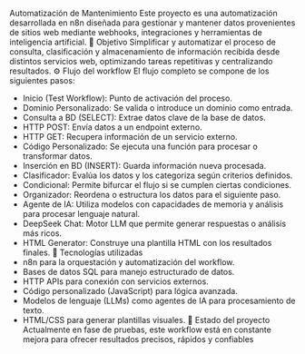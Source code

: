 Automatización de Mantenimiento
Este proyecto es una automatización desarrollada en n8n diseñada para gestionar y mantener datos provenientes de sitios web mediante webhooks, integraciones y herramientas de inteligencia artificial.
🎯 Objetivo
Simplificar y automatizar el proceso de consulta, clasificación y almacenamiento de información recibida desde distintos servicios web, optimizando tareas repetitivas y centralizando resultados.
⚙️ Flujo del workflow
El flujo completo se compone de los siguientes pasos:
- Inicio (Test Workflow): Punto de activación del proceso.
- Dominio Personalizado: Se valida o introduce un dominio como entrada.
- Consulta a BD (SELECT): Extrae datos clave de la base de datos.
- HTTP POST: Envía datos a un endpoint externo.
- HTTP GET: Recupera información de un servicio externo.
- Código Personalizado: Se ejecuta una función para procesar o transformar datos.
- Inserción en BD (INSERT): Guarda información nueva procesada.
- Clasificador: Evalúa los datos y los categoriza según criterios definidos.
- Condicional: Permite bifurcar el flujo si se cumplen ciertas condiciones.
- Organizador: Reordena o estructura los datos para el siguiente paso.
- Agente de IA: Utiliza modelos con capacidades de memoria y análisis para procesar lenguaje natural.
- DeepSeek Chat: Motor LLM que permite generar respuestas o análisis más ricos.
- HTML Generator: Construye una plantilla HTML con los resultados finales.
🧠 Tecnologías utilizadas
- n8n para la orquestación y automatización del workflow.
- Bases de datos SQL para manejo estructurado de datos.
- HTTP APIs para conexión con servicios externos.
- Código personalizado (JavaScript) para lógica avanzada.
- Modelos de lenguaje (LLMs) como agentes de IA para procesamiento de texto.
- HTML/CSS para generar plantillas visuales.
🧪 Estado del proyecto
Actualmente en fase de pruebas, este workflow está en constante mejora para ofrecer resultados precisos, rápidos y confiables
